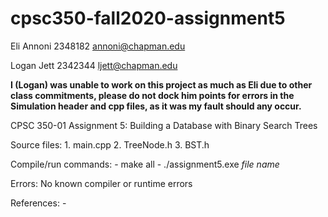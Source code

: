 # cpsc350-fall2020-assignment5
Eli Annoni
2348182
annoni@chapman.edu

Logan Jett
2342344
ljett@chapman.edu

**I (Logan) was unable to work on this project as much as Eli due to other class commitments, please do not dock him points for errors in the Simulation header and cpp files, as it was my fault should any occur.**

CPSC 350-01
Assignment 5: Building a Database with Binary Search Trees

Source files:
    1. main.cpp
    2. TreeNode.h
    3. BST.h

Compile/run commands:
    - make all
    - ./assignment5.exe *file name*

Errors:
    No known compiler or runtime errors

References:
    - 
